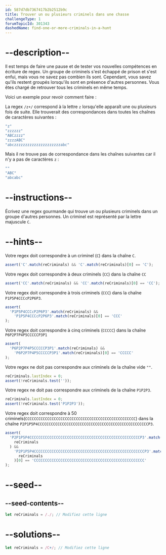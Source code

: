 ```yaml
---
id: 587d7db7367417b2b2512b9c
title: Trouver un ou plusieurs criminels dans une chasse
challengeType: 1
forumTopicId: 301343
dashedName: find-one-or-more-criminals-in-a-hunt
---
```


# --description--

Il est temps de faire une pause et de tester vos nouvelles compétences en écriture de regex. Un groupe de criminels s'est échappé de prison et s'est enfui, mais vous ne savez pas combien ils sont. Cependant, vous savez qu'ils restent groupés lorsqu'ils sont en présence d'autres personnes. Vous êtes chargé de retrouver tous les criminels en même temps.

Voici un exemple pour revoir comment faire :

La regex `/z+/` correspond à la lettre `z` lorsqu'elle apparaît une ou plusieurs fois de suite. Elle trouverait des correspondances dans toutes les chaînes de caractères suivantes :

```js
"z"
"zzzzzz"
"ABCzzzz"
"zzzzABC"
"abczzzzzzzzzzzzzzzzzzzzzabc"
```

Mais il ne trouve pas de correspondance dans les chaînes suivantes car il n'y a pas de caractères `z` :

```js
""
"ABC"
"abcabc"
```

# --instructions--

Écrivez une regex gourmande qui trouve un ou plusieurs criminels dans un groupe d'autres personnes. Un criminel est représenté par la lettre majuscule `C`.

# --hints--

Votre regex doit correspondre à un criminel (`C`) dans la chaîne `C`.

```js
assert('C'.match(reCriminals) && 'C'.match(reCriminals)[0] == 'C');
```

Votre regex doit correspondre à deux criminels (`CC`) dans la chaîne `CC`

```js
assert('CC'.match(reCriminals) && 'CC'.match(reCriminals)[0] == 'CC');
```

Votre regex doit correspondre à trois criminels (`CCC`) dans la chaîne `P1P5P4CCCcP2P6P3`.

```js
assert(
  'P1P5P4CCCcP2P6P3'.match(reCriminals) &&
    'P1P5P4CCCcP2P6P3'.match(reCriminals)[0] == 'CCC'
);
```

Votre regex doit correspondre à cinq criminels (`CCCCC`) dans la chaîne `P6P2P7P4P5CCCCCP3P1`

```js
assert(
  'P6P2P7P4P5CCCCCP3P1'.match(reCriminals) &&
    'P6P2P7P4P5CCCCCP3P1'.match(reCriminals)[0] == 'CCCCC'
);
```

Votre regex ne doit pas correspondre aux criminels de la chaîne vide `""`.

```js
reCriminals.lastIndex = 0;
assert(!reCriminals.test(''));
```

Votre regex ne doit pas correspondre aux criminels de la chaîne `P1P2P3`.

```js
reCriminals.lastIndex = 0;
assert(!reCriminals.test('P1P2P3'));
```

Votre regex doit correspondre à 50 criminels(`CCCCCCCCCCCCCCCCCCCCCCCCCCCCCCCCCCCCCCCCCCCCCCCCCC`) dans la chaîne `P2P1P5P4CCCCCCCCCCCCCCCCCCCCCCCCCCCCCCCCCCCCCCCCCCCCCCCCCCP3`.

```js
assert(
  'P2P1P5P4CCCCCCCCCCCCCCCCCCCCCCCCCCCCCCCCCCCCCCCCCCCCCCCCCCP3'.match(
    reCriminals
  ) &&
    'P2P1P5P4CCCCCCCCCCCCCCCCCCCCCCCCCCCCCCCCCCCCCCCCCCCCCCCCCCP3'.match(
      reCriminals
    )[0] == 'CCCCCCCCCCCCCCCCCCCCCCCCCCCCCCCCCCCCCCCCCCCCCCCCCC'
);
```

# --seed--

## --seed-contents--

```js
let reCriminals = /./; // Modifiez cette ligne
```

# --solutions--

```js
let reCriminals = /C+/; // Modifiez cette ligne
```
